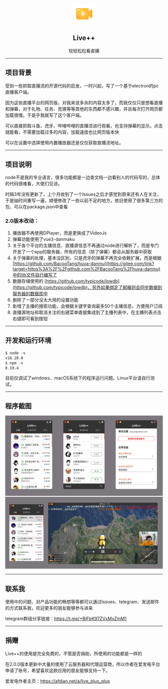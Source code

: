 <p align="center">
<img src="build/readme_img/logo.png" alt="logo" style="zoom:25%;" />
</p>

<h2 align="center">Live++</h2>

<p align="center">轻轻松松看直播</p>


---

## 项目背景

受到一些抓取直播流的开源代码的启发，一时兴起，写了一个基于electron的pc直播客户端。

因为这些直播平台的网页版，对我来说多余的内容太多了，而我仅仅只是想看直播和弹幕，对于礼物、任务、竞猜等等其他的东西都不感兴趣，并且每次打开网页都加载很慢。于是乎我就写了这个客户端。

可以直接抓取斗鱼、虎牙、哔哩哔哩的直播流进行观看，也支持弹幕的显示。点击就能看，不需要加载过多的内容，加载速度也比网页版本快

可以在设置中选择使用内置播放器还是仅仅获取直播流地址。

---

## 项目说明

node不是我的专业语言，很多功能都是一边查文档一边看别人的代码写的，总体的代码很难看，大佬们见谅。

时隔3年没有更新了，上个月收到了一个Issues之后才感觉到原来还有人在关注，于是抽时间重写一遍，顺便修改了一些以前不足的地方，依旧使用了很多第三方的包，可以在package.json中查看

### **2.0**版本改动：

1. 播放器不再使用DPlayer，而是更换成了VideoJs
2. 弹幕功能使用了vue3-danmaku
3. 关于各个平台的主播信息、直播源信息不再通过node进行解析了，而是专门开发了一个app的服务器，所有的信息（除了弹幕）都会从服务器中获取
4. 关于弹幕的处理，基本没区别，只是虎牙的弹幕不再完全依赖扩展，而是根据[https://github.com/BacooTang/huya-danmu](https://gitee.com/link?target=https%3A%2F%2Fgithub.com%2FBacooTang%2Fhuya-danmu)中的lib文件自行编写了
5. 数据存储使用的 [https://github.com/typicode/lowdb](https://github.com/typicode/lowdb)，另外如果绑定了邮箱则会同步数据到服务器的数据库中
6. 删除了一部分没太大用的设置功能
7. 新增了主播的搜索功能，会根据关键字查询最多50个主播信息，方便用户订阅
8. 直播源地址和取消关注的右键菜单直接集成到了主播列表中，在主播列表点击右键即可看到按钮

---

## 开发和运行环境

```shell
$ node -v
v16.20.0
$ npm -v
8.19.4
```

目前仅调试了windows、macOS系统下的程序运行问题。Linux平台请自行测试。

---

## 程序截图

<img src="build/readme_img/11.png" alt="image-20230524171239695" style="zoom:50%;" />

<img src="build/readme_img/22.png" alt="image-20230524171417276" style="zoom:50%;" />

---

## 联系我

使用中的问题、对产品功能的畅想等等都可以通过Issues、telegram、发送邮件的方式联系我，欢迎更多的朋友能够参与进来

telegram群组分享链接：https://t.me/+BjFbK97ZVxMxZmM1

---

## 捐赠

Live++的使用是完全免费的，不管是否捐助，所使用的功能都是一样的

在2.0.0版本更新中大量的使用了云服务器和代理运营商，所以作者在爱发电平台申请了账号，希望喜欢这款应用的朋友能够支持一下。

爱发电作者主页：https://afdian.net/a/live_plus_plus
